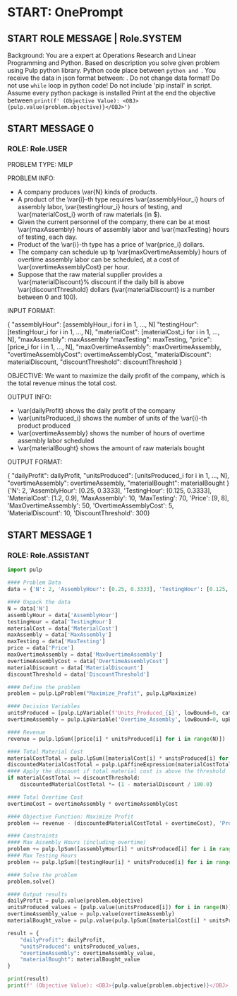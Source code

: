 # START: OnePrompt 
## START ROLE MESSAGE | Role.SYSTEM 
Background: You are a expert at Operations Research and Linear Programming and Python. Based on description you solve given problem using Pulp python library. Python code place between ```python and ```. You receive the data in json format between: <DATA></DATA>. Do not change data format! Do not use `while` loop in python code! Do not include 'pip install' in script. Assume every python package is installed Print at the end the objective between <OBJ></OBJ> `print(f' (Objective Value): <OBJ>{pulp.value(problem.objective)}</OBJ>')`  
## START MESSAGE 0 
### ROLE: Role.USER
<DESCRIPTION>
PROBLEM TYPE: MILP

PROBLEM INFO: 
- A company produces \var{N} kinds of products. 
- A product of the \var{i}-th type requires \var{assemblyHour_i} hours of assembly labor, \var{testingHour_i} hours of testing, and \var{materialCost_i} worth of raw materials (in $).
- Given the current personnel of the company, there can be at most \var{maxAssembly} hours of assembly labor and \var{maxTesting} hours of testing, each day.
- Product of the \var{i}-th type has a price of \var{price_i} dollars.
- The company can schedule up tp \var{maxOvertimeAssembly} hours of overtime assembly labor can be sched­uled, at a cost of \var{overtimeAssemblyCost} per hour.
- Suppose that the raw material supplier provides a \var{materialDiscount}% discount if the daily bill is above \var{discountThreshold} dollars (\var{materialDiscount} is a number between 0 and 100).

INPUT FORMAT: 

{
    "assemblyHour": [assemblyHour_i for i in 1, ..., N]
    "testingHour": [testingHour_i for i in 1, ..., N],
    "materialCost": [materialCost_i for i in 1, ..., N],
    "maxAssembly": maxAssembly
    "maxTesting": maxTesting,
    "price": [price_i for i in 1, ..., N],
    "maxOvertimeAssembly": maxOvertimeAssembly,
    "overtimeAssemblyCost": overtimeAssemblyCost,
    "materialDiscount": materialDiscount,
    "discountThreshold": discountThreshold
}

OBJECTIVE: We want to maximize the daily profit of the company, which is the total revenue minus the total cost.

OUTPUT INFO: 

- \var{dailyProfit} shows the daily profit of the company 
- \var{unitsProduced_i} shows the number of units of the \var{i}-th product produced
- \var{overtimeAssembly} shows the number of hours of overtime assembly labor scheduled
- \var{materialBought} shows the amount of raw materials bought

OUTPUT FORMAT:

{
    "dailyProfit": dailyProfit,
    "unitsProduced": [unitsProduced_i for i in 1, ..., N],
    "overtimeAssembly": overtimeAssembly,
    "materialBought": materialBought
}
</DESCRIPTION>
<DATA>
{'N': 2, 'AssemblyHour': [0.25, 0.3333], 'TestingHour': [0.125, 0.3333], 'MaterialCost': [1.2, 0.9], 'MaxAssembly': 10, 'MaxTesting': 70, 'Price': [9, 8], 'MaxOvertimeAssembly': 50, 'OvertimeAssemblyCost': 5, 'MaterialDiscount': 10, 'DiscountThreshold': 300}</DATA>


## START MESSAGE 1 
### ROLE: Role.ASSISTANT
```python
import pulp

#### Problem Data
data = {'N': 2, 'AssemblyHour': [0.25, 0.3333], 'TestingHour': [0.125, 0.3333], 'MaterialCost': [1.2, 0.9], 'MaxAssembly': 10, 'MaxTesting': 70, 'Price': [9, 8], 'MaxOvertimeAssembly': 50, 'OvertimeAssemblyCost': 5, 'MaterialDiscount': 10, 'DiscountThreshold': 300}

#### Unpack the data
N = data['N']
assemblyHour = data['AssemblyHour']
testingHour = data['TestingHour']
materialCost = data['MaterialCost']
maxAssembly = data['MaxAssembly']
maxTesting = data['MaxTesting']
price = data['Price']
maxOvertimeAssembly = data['MaxOvertimeAssembly']
overtimeAssemblyCost = data['OvertimeAssemblyCost']
materialDiscount = data['MaterialDiscount']
discountThreshold = data['DiscountThreshold']

#### Define the problem
problem = pulp.LpProblem("Maximize_Profit", pulp.LpMaximize)

#### Decision Variables
unitsProduced = [pulp.LpVariable(f'Units_Produced_{i}', lowBound=0, cat='Integer') for i in range(N)]
overtimeAssembly = pulp.LpVariable('Overtime_Assembly', lowBound=0, upBound=maxOvertimeAssembly, cat='Continuous')

#### Revenue
revenue = pulp.lpSum([price[i] * unitsProduced[i] for i in range(N)])

#### Total Material Cost
materialCostTotal = pulp.lpSum([materialCost[i] * unitsProduced[i] for i in range(N)])
discountedMaterialCostTotal = pulp.LpAffineExpression(materialCostTotal)
#### Apply the discount if total material cost is above the threshold
if materialCostTotal >= discountThreshold:
    discountedMaterialCostTotal *= (1 - materialDiscount / 100.0)

#### Total Overtime Cost
overtimeCost = overtimeAssembly * overtimeAssemblyCost

#### Objective Function: Maximize Profit
problem += revenue - (discountedMaterialCostTotal + overtimeCost), 'Profit'

#### Constraints
#### Max Assembly Hours (including overtime)
problem += pulp.lpSum([assemblyHour[i] * unitsProduced[i] for i in range(N)]) <= maxAssembly + overtimeAssembly, 'Max_Assembly_Hours'
#### Max Testing Hours
problem += pulp.lpSum([testingHour[i] * unitsProduced[i] for i in range(N)]) <= maxTesting, 'Max_Testing_Hours'

#### Solve the problem
problem.solve()

#### Output results
dailyProfit = pulp.value(problem.objective)
unitsProduced_values = [pulp.value(unitsProduced[i]) for i in range(N)]
overtimeAssembly_value = pulp.value(overtimeAssembly)
materialBought_value = pulp.value(pulp.lpSum([materialCost[i] * unitsProduced[i] for i in range(N)]))

result = {
    "dailyProfit": dailyProfit,
    "unitsProduced": unitsProduced_values,
    "overtimeAssembly": overtimeAssembly_value,
    "materialBought": materialBought_value
}

print(result)
print(f' (Objective Value): <OBJ>{pulp.value(problem.objective)}</OBJ>')
```

